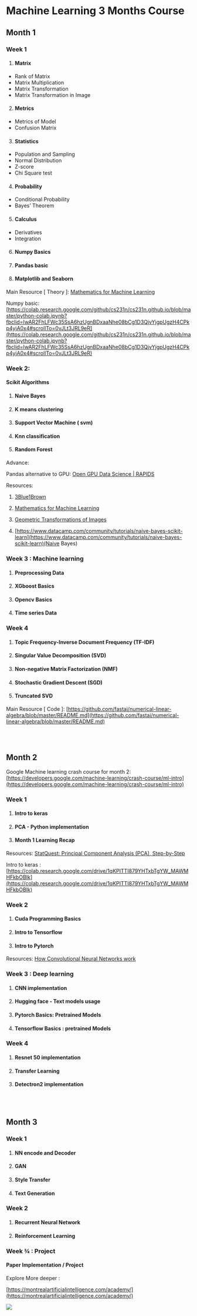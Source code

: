 
# Machine Learning 3 Months Course

## Month 1
### Week 1
1. #### Matrix
-   Rank of Matrix 
-   Matrix Multiplication
-   Matrix Transformation    
-   Matrix Transformation in Image
    
2. #### Metrics
-   Metrics of Model
-   Confusion Matrix
   
3. #### Statistics
-   Population and Sampling
-   Normal Distribution
-   Z-score
-   Chi Square test
 
4. #### Probability
-   Conditional Probability
-   Bayes’ Theorem
    
5.  #### Calculus
-   Derivatives
-  Integration
    
6.  #### Numpy Basics
    
7.  #### Pandas basic
    
8.  #### Matplotlib and Seaborn

Main Resource [ Theory ]: [Mathematics for Machine Learning](https://mml-book.github.io/book/mml-book.pdf)

Numpy basic: [https://colab.research.google.com/github/cs231n/cs231n.github.io/blob/master/python-colab.ipynb?fbclid=IwAR2FhLFWc35SsA6hzUgnBDxaaNhe08bCg1D3QjvYjgpUgzH4CPkp4yjA0x4#scrollTo=0vJLt3JRL9eR](https://colab.research.google.com/github/cs231n/cs231n.github.io/blob/master/python-colab.ipynb?fbclid=IwAR2FhLFWc35SsA6hzUgnBDxaaNhe08bCg1D3QjvYjgpUgzH4CPkp4yjA0x4#scrollTo=0vJLt3JRL9eR)

  
  

### Week 2:

#### Scikit Algorithms
    

1.  #### Naive Bayes
    
2.  #### K means clustering
    
3.  #### Support Vector Machine ( svm)
    
4.  #### Knn classification
    
5.  #### Random Forest
    
Advance:

Pandas alternative to GPU: [Open GPU Data Science | RAPIDS](https://rapids.ai/)

  

Resources:

1.  [3Blue1Brown](https://www.youtube.com/channel/UCYO_jab_esuFRV4b17AJtAw)
    
2.  [Mathematics for Machine Learning](https://www.coursera.org/specializations/mathematics-machine-learning)
    
3.  [Geometric Transformations of Images](https://opencv-python-tutroals.readthedocs.io/en/latest/py_tutorials/py_imgproc/py_geometric_transformations/py_geometric_transformations.html)
    
4.  [https://www.datacamp.com/community/tutorials/naive-bayes-scikit-learn](https://www.datacamp.com/community/tutorials/naive-bayes-scikit-learn)(Naive Bayes)
    

  
  

### Week 3 : Machine learning

1.  #### Preprocessing Data
    
2.  #### XGboost Basics
    
3.  #### Opencv Basics
    
4.  #### Time series Data
    

### Week 4

1.  #### Topic Frequency-Inverse Document Frequency (TF-IDF)
    
2.  #### Singular Value Decomposition (SVD)
    
3.  #### Non-negative Matrix Factorization (NMF)
    
4.  #### Stochastic Gradient Descent (SGD)
    
5.  #### Truncated SVD
   

Main Resource [ Code ]: [https://github.com/fastai/numerical-linear-algebra/blob/master/README.md](https://github.com/fastai/numerical-linear-algebra/blob/master/README.md)

  
  
<br/><br/>
## Month 2

Google Machine learning crash course for month 2: [https://developers.google.com/machine-learning/crash-course/ml-intro](https://developers.google.com/machine-learning/crash-course/ml-intro)

### Week 1

1.  #### Intro to keras
    
2.  #### PCA - Python implementation
    
3.  #### Month 1 Learning Recap
   
Resources: [StatQuest: Principal Component Analysis (PCA), Step-by-Step](https://www.youtube.com/watch?v=FgakZw6K1QQ)

Intro to keras : [https://colab.research.google.com/drive/1qKPITTI879YHTxbTgYW_MAWMHFkbOBIk](https://colab.research.google.com/drive/1qKPITTI879YHTxbTgYW_MAWMHFkbOBIk)


### Week 2

1.  #### Cuda Programming Basics
    
2.  #### Intro to Tensorflow
    
3.  #### Intro to Pytorch
    
Resources: [How Convolutional Neural Networks work](https://www.youtube.com/watch?v=FmpDIaiMIeA)

  
  

### Week 3 : Deep learning

1.  #### CNN implementation
    
2.  #### Hugging face - Text models usage
    
3.  #### Pytorch Basics: Pretrained Models
    
4.  #### Tensorflow Basics : pretrained Models
    

  
### Week 4

1.  #### Resnet 50 implementation
    
2.  #### Transfer Learning
    
3.  #### Detectron2 implementation
    
<br><br>
## Month 3

### Week 1

1.  #### NN encode and Decoder
    
2.  #### GAN
    
3.  #### Style Transfer
    
4.  #### Text Generation
      

### Week 2

1.  #### Recurrent Neural Network
    
2.  #### Reinforcement Learning
    

### Week ¾ : Project

#### Paper Implementation / Project

Explore More deeper :

[https://montrealartificialintelligence.com/academy/](https://montrealartificialintelligence.com/academy/)

  

![](https://lh6.googleusercontent.com/-5VxPlGqKp8JfK7zRwpHsD7KnLqTp4tHj8YumOsoymqouTP4-XRzqlBLOqv1cfm-Xeo5QaUQkH_MncYs5fGLXeMRrPXa7koUNetlMsQ7aPAfKBvljIGdd5EyrlLmOclGOaGQhj_-)
